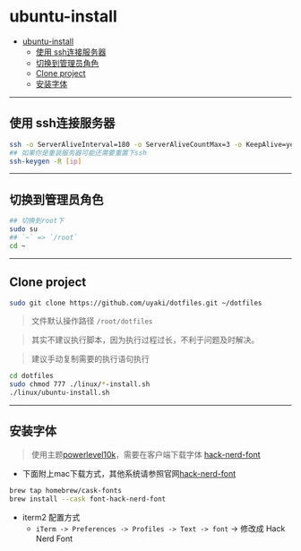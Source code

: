 # ubuntu-install

- [ubuntu-install](#ubuntu-install)
  - [使用 ssh连接服务器](#使用-ssh连接服务器)
  - [切换到管理员角色](#切换到管理员角色)
  - [Clone project](#clone-project)
  - [安装字体](#安装字体)

---

## 使用 ssh连接服务器
```sh
ssh -o ServerAliveInterval=180 -o ServerAliveCountMax=3 -o KeepAlive=yes [user]@[ip]
## 如果你是重装服务器可能还需要重置下ssh
ssh-keygen -R [ip]
```

---

## 切换到管理员角色

```sh
## 切换到root下
sudo su
## `~` => `/root`
cd ~
```

---

## Clone project

```sh
sudo git clone https://github.com/uyaki/dotfiles.git ~/dotfiles
```

> 文件默认操作路径 `/root/dotfiles`

> 其实不建议执行脚本，因为执行过程过长，不利于问题及时解决。

> 建议手动复制需要的执行语句执行

```sh
cd dotfiles
sudo chmod 777 ./linux/*-install.sh
./linux/ubuntu-install.sh
```

---

## 安装字体

> 使用主题[powerlevel10k](https://github.com/romkatv/powerlevel10k)，需要在客户端下载字体 [hack-nerd-font](https://github.com/ryanoasis/nerd-fonts)

- 下面附上mac下载方式，其他系统请参照官网[hack-nerd-font](https://github.com/ryanoasis/nerd-fonts)

```sh
brew tap homebrew/cask-fonts
brew install --cask font-hack-nerd-font
```
- iterm2 配置方式
  - `iTerm -> Preferences -> Profiles -> Text -> font` -> 修改成 Hack Nerd Font
